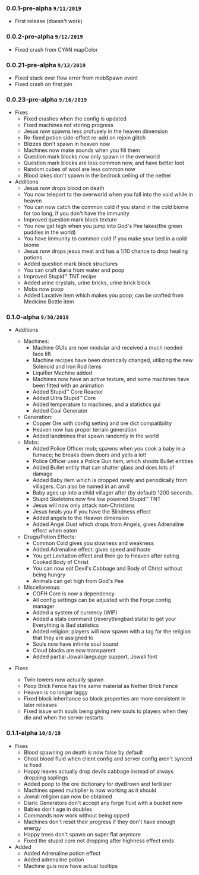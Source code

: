 ### 0.0.1-pre-alpha `9/11/2019`
  * First release (doesn't work)
  
### 0.0.2-pre-alpha `9/12/2019`
  * Fixed crash from CYAN mapColor

### 0.0.21-pre-alpha `9/12/2019`
  * Fixed stack over flow error from mobSpawn event
  * Fixed crash on first join
  
### 0.0.23-pre-alpha `9/16/2019`
  * Fixes
    * Fixed crashes when the config is updated
    * Fixed machines not storing progress
    * Jesus now spawns less profusely in the heaven dimension
    * Re-fixed potion side-effect re-add on rejoin glitch
    * Blizzes don't spawn in heaven now
    * Machines now make sounds when you fill them
    * Question mark blocks now only spawn in the overworld
    * Question mark blocks are less common now, and have better loot
    * Random cubes of wool are less common now
    * Blood lakes don't spawn in the bedrock ceiling of the nether
  * Additions
    * Jesus now drops blood on death
    * You now teleport to the overworld when you 
    fall into the void while in heaven
    * You can now catch the common cold if you stand in the cold 
    biome for too long, if you don't have the immunity
    * Improved question mark block texture
    * You now get high when you jump into God's Pee lakes(the green puddles in the world)
    * You have immunity to common cold if you make your bed in a cold biome
    * Jesus now drops jesus meat and has a 1/10 chance to drop healing potions
    * Added question mark block structures
    * You can craft diaria from water and poop
    * Improved Stupid™ TNT recipe
    * Added urine crystals, urine bricks, urine brick block
    * Mobs now poop
    * Added Laxative item which makes you poop; can be crafted from Medicine Bottle item
    
### 0.1.0-alpha `9/30/2019`
    
  * Additions
    * Machines:
      * Machine GUIs are now modular and received a much needed face lift
      * Machine recipes have been drastically changed, utilizing the new Solenoid and Iron Rod items
      * Liquifier Machine added
      * Machines now have an active texture, and some machines have been fitted with an animation
      * Added Stupid™ Core Reactor
      * Added Ultra Stupid™ Core
      * Added temperature to machines, and a statistics gui
      * Added Coal Generator
    * Generation:
      * Copper Ore with config setting and ore dict compatibility
      * Heaven now has proper terrain generation
      * Added landmines that spawn randomly in the world
    * Mobs:
      * Added Police Officer mob; spawns when you cook a baby in a furnace; he breaks down doors and yells a lot!
      * Police Officer uses a Police Gun item, which shoots Bullet entities
      * Added Bullet entity that can shatter glass and does lots of damage
      * Added Baby item which is dropped rarely and periodically from villagers. Can also be named in an anvil
      * Baby ages up into a child villager after (by default) 1200 seconds.
      * Stupid Skeletons now fire low powered Stupid™ TNT
      * Jesus will now only attack non-Christians
      * Jesus heals you if you have the Blindness effect
      * Added angels to the Heaven dimension
      * Added Angel Dust which drops from Angels, gives Adrenaline effect when eaten
    * Drugs/Potion Effects:
      * Common Cold gives you slowness and weakness
      * Added Adrenaline effect: gives speed and haste
      * You get Levitation effect and then go to Heaven after eating Cooked Body of Christ
      * You can now eat Devil's Cabbage and Body of Christ without being hungry
      * Animals can get high from God's Pee
    * Miscellaneous:
      * COFH Core is now a dependency 
      * All config settings can be adjusted with the Forge config manager
      * Added a system of currency (WIP)
      * Added a stats command (/everythingbad:stats) to get your Everything is Bad statistics
      * Added religion: players will now spawn with a tag for the religion that they are assigned to
      * Souls now have infinite soul bound
      * Cloud blocks are now transparent
      * Added partial Jowali language support, Jowali font
      
  * Fixes
    * Twin towers now actually spawn
    * Poop Brick Fence has the same material as Nether Brick Fence
    * Heaven is no longer laggy
    * Fixed block inheritance so block properties are more consistent in later releases 
    * Fixed issue with souls being giving new souls to players when they die and when the server restarts
    
### 0.1.1-alpha `10/8/19`
 
  * Fixes
    * Blood spawning on death is now false by default
    * Ghost blood fluid when client config and server config aren't synced is fixed
    * Happy leaves actually drop devils cabbage instead of always dropping saplings
    * Added poop to the ore dictionary for dyeBrown and fertilizer
    * Machines speed multiplier is now working as it should
    * Jowali religion can now be obtained
    * Diaric Generators don't accept any forge fluid with a bucket now
    * Babies don't age in doubles 
    * Commands now work without being opped
    * Machines don't reset their progress if they don't have enough energy
    * Happy trees don't spawn on super flat anymore
    * Fixed the stupid core not dropping after highness effect ends
  * Added
    * Added Adrenaline potion effect
    * Added adrenaline potion
    * Machine guis now have actual tooltips